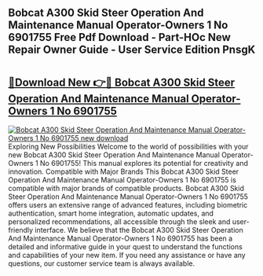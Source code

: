 ## Bobcat A300 Skid Steer Operation And Maintenance Manual Operator-Owners 1 No 6901755 Free Pdf Download - Part-HOc New Repair Owner Guide - User Service Edition PnsgK

# <h2><a href="http://bc62227.oget.top/?id=Bobcat+A300+Skid+Steer+Operation+And+Maintenance+Manual+Operator-Owners+1+No+6901755">🔗Download New 👉🔴 Bobcat A300 Skid Steer Operation And Maintenance Manual Operator-Owners 1 No 6901755</a></h2>

[![Bobcat A300 Skid Steer Operation And Maintenance Manual Operator-Owners 1 No 6901755 new download](https://i.imgur.com/5g1atiW.png)](http://bc62227.oget.top/?id=Bobcat+A300+Skid+Steer+Operation+And+Maintenance+Manual+Operator-Owners+1+No+6901755)
Exploring New Possibilities Welcome to the world of possibilities with your new Bobcat A300 Skid Steer Operation And Maintenance Manual Operator-Owners 1 No 6901755! This manual explores its potential for creativity and innovation. Compatible with Major Brands This Bobcat A300 Skid Steer Operation And Maintenance Manual Operator-Owners 1 No 6901755 is compatible with major brands of compatible products. Bobcat A300 Skid Steer Operation And Maintenance Manual Operator-Owners 1 No 6901755 offers users an extensive range of advanced features, including biometric authentication, smart home integration, automatic updates, and personalized recommendations, all accessible through the sleek and user-friendly interface. We believe that the Bobcat A300 Skid Steer Operation And Maintenance Manual Operator-Owners 1 No 6901755 has been a detailed and informative guide in your quest to understand the functions and capabilities of your new item. If you need any assistance or have any questions, our customer service team is always available.
